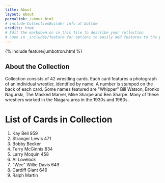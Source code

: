 ```yaml
---
title: About
layout: about
permalink: /about.html
# include CollectionBuilder info at bottom
credits: true
# Edit the markdown on in this file to describe your collection
# Look in _includes/feature for options to easily add features to the page
---
```


{% include feature/jumbotron.html %}

## About the Collection
Collection consists of 42 wrestling cards. Each card features a photograph of an individual wrestler, identified by name. A number is stamped on the back of each card. Some names featured are "Whipper" Bill Watson, Bronko Nagurski, The Masked Marvel, Mike Sharpe and Ben Sharpe. Many of these wrestlers worked in the Niagara area in the 1930s and 1960s.
 
 # List of Cards in Collection
 1. Kay Bell 959
 2. Stranger Lewis 471
 3. Bobby Becker
 4. Terry McGinnis 834
 5. Larry Moquin 458
 6. Al Lovelock
 7. "Wee" Willie Davis 649
 8. Cardiff Giant 649
 9. Ralph Martin

